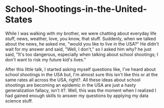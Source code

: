 # School-Shootings-in-the-United-States
While I was walking with my brother, we were chatting about everyday life stuff, news, weather, love, you know, that stuff. Suddenly, when we talked about the news, he asked me, "would you like to live in the USA?" He didn't wait for my answer and said, "Well, I don't," so I asked him why? he just said, "It's too dangerous, especially when talking about school shootings; I don't want to risk my future kid's lives."  

After this little talk, I started asking myself questions like, I've heard about school shootings in the USA but, I'm almost sure this isn't like this or at the same rates all across the USA, right?. All these ideas about school shootings are becoming an epidemic in the USA are just a hasty generalization fallacy, isn't it?.  Well, this was the moment when I realized I had gained enough skills to answer my questions by applying my data science stuff.
